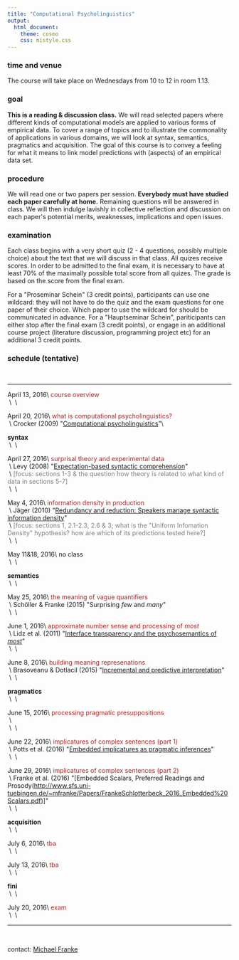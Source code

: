 ```yaml
---
title: "Computational Psycholinguistics"
output:
  html_document:
    theme: cosmo
    css: mistyle.css
---
```


### time and venue

The course will take place on Wednesdays from 10 to 12 in room 1.13.

### goal

**This is a reading & discussion class.** We will read selected papers where different kinds of computational models are applied to various forms of empirical data. To cover a range of topics and to illustrate the commonality of applications in various domains, we will look at syntax, semantics, pragmatics and acquisition. The goal of this course is to convey a feeling for what it means to link model predictions with (aspects) of an empirical data set.

### procedure

We will read one or two papers per session. **Everybody must have studied each paper carefully at home.** Remaining questions will be answered in class. We will then indulge lavishly in collective reflection and discussion on each paper's potential merits, weaknesses, implications and open issues.

### examination

Each class begins with a very short quiz (2 - 4 questions, possibly multiple choice) about the text that we will discuss in that class. All quizes receive scores. In order to be admitted to the final exam, it is necessary to have at least 70% of the maximally possible total score from all quizes. The grade is based on the score from the final exam.

For a "Proseminar Schein" (3 credit points), participants can use one wildcard: they will not have to do the quiz and the exam questions for one paper of their choice. Which paper to use the wildcard for should be communicated in advance. For a "Hauptseminar Schein", pariticipants can either stop after the final exam (3 credit points), or engage in an additional course project (literature discussion, programming project etc) for an additional 3 credit points.


### schedule (tentative)

<span style = "color:white"> &nbsp; </span>

----------------- --------------------------------------------------------
April 13, 2016\   <span style = "color:firebrick">course overview</span> \
&nbsp;\           &nbsp;\

April 20, 2016\   <span style = "color:firebrick">what is computational psycholinguistics?</span>\
&nbsp;\           Crocker (2009) "[Computational psycholinguistics](http://www.coli.uni-saarland.de/~crocker/documents/crocker-nlp-handbook.pdf)"\

**syntax**        &nbsp;\
&nbsp;\           &nbsp;\

April 27, 2016\   <span style = "color:firebrick">surprisal theory and experimental data</span>\
&nbsp;\           Levy (2008) "[Expectation-based syntactic comprehension](http://idiom.ucsd.edu/~rlevy/papers/levy-2008-cognition.pdf)"\
&nbsp;\           <span style = "color:gray">[focus: sections 1-3 & the question how theory is related to what kind of data in sections 5-7]</span>\
&nbsp;\           &nbsp;\

May 4, 2016\      <span style = "color:firebrick">information density in production</span>\
&nbsp;\           J&auml;ger (2010) "[Redundancy and reduction: Speakers manage syntactic information density]( http://dx.doi.org/10.1016/j.cogpsych.2010.02.002)"\
&nbsp;\           <span style = "color:gray">[focus: sections 1, 2.1-2.3, 2.6 & 3; what is the "Uniform Infomation Density" hypothesis? how are which of its predictions tested here?]</span>\
&nbsp;\           &nbsp;\

May 11&18, 2016\  no class\
&nbsp;\           &nbsp;\

**semantics**     &nbsp;\
&nbsp;\           &nbsp;\

May 25, 2016\      <span style = "color:firebrick">the meaning of vague quantifiers</span>\
&nbsp;\           Sch&ouml;ller & Franke (2015) "Surprising _few_ and _many_"\
&nbsp;\           &nbsp;\

June 1, 2016\      <span style = "color:firebrick">approximate number sense and processing of *most*</span>\
&nbsp;\           Lidz et al. (2011) "[Interface transparency and the psychosemantics of *most*](http://dx.doi.org./10.1007/s11050-010-9062-6)"\
&nbsp;\           &nbsp;\

June 8, 2016\     <span style = "color:firebrick">building meaning represenations</span>\
&nbsp;\           Brasoveanu & Dotlacil (2015) "[Incremental and predictive interpretation](http://dx.doi.org/10.3765/salt.v25i0.3047)"\
&nbsp;\           &nbsp;\

**pragmatics**    &nbsp;\
&nbsp;\           &nbsp;\

June 15, 2016\    <span style = "color:firebrick">processing pragmatic presuppositions</span>\
&nbsp;\           &nbsp;\
&nbsp;\           &nbsp;\

June 22, 2016\    <span style = "color:firebrick">implicatures of complex sentences (part 1)</span>\
&nbsp;\           Potts et al. (2016) "[Embedded implicatures as pragmatic inferences](http://dx.doi.org/10.1093/jos/ffv012)"\
&nbsp;\           &nbsp;\

June 29, 2016\    <span style = "color:firebrick">implicatures of complex sentences (part 2)</span>\
&nbsp;\           Franke et al. (2016) "[Embedded Scalars, Preferred Readings and Prosody(http://www.sfs.uni-tuebingen.de/~mfranke/Papers/FrankeSchlotterbeck_2016_Embedded%20Scalars.pdf)]"\
&nbsp;\           &nbsp;\

**acquisition**   &nbsp;\
&nbsp;\           &nbsp;\

July 6, 2016\     <span style = "color:firebrick">tba</span>\
&nbsp;\           &nbsp;\

July 13, 2016\    <span style = "color:firebrick">tba</span>\
&nbsp;\           &nbsp;\

**fini**          &nbsp;\
&nbsp;\           &nbsp;\

July 20, 2016\    <span style = "color:firebrick">exam</span>\
&nbsp;\           &nbsp;\

------------------------------------------------------------------------------

<span style = "color:white"> &nbsp; </span>

contact: [Michael Franke](mailto:mchfranke@gmail.com)


